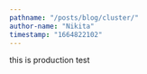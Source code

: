 ```yaml
---
pathname: "/posts/blog/cluster/"
author-name: "Nikita"
timestamp: "1664822102"
---
```


this is 
production test 

